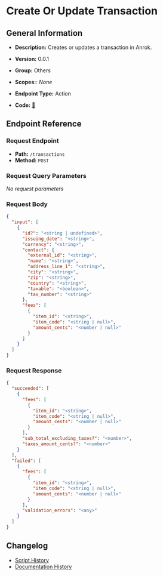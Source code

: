 # Create Or Update Transaction

## General Information

- **Description:** Creates or updates a transaction in Anrok.

- **Version:** 0.0.1
- **Group:** Others
- **Scopes:**: _None_
- **Endpoint Type:** Action
- **Code:** [🔗](https://github.com/NangoHQ/integration-templates/tree/main/integrations/anrok/actions/create-or-update-transaction.ts)


## Endpoint Reference

### Request Endpoint

- **Path:** `/transactions`
- **Method:** `POST`

### Request Query Parameters

_No request parameters_

### Request Body

```json
{
  "input": [
    {
      "id?": "<string | undefined>",
      "issuing_date": "<string>",
      "currency": "<string>",
      "contact": {
        "external_id": "<string>",
        "name": "<string>",
        "address_line_1": "<string>",
        "city": "<string>",
        "zip": "<string>",
        "country": "<string>",
        "taxable": "<boolean>",
        "tax_number": "<string>"
      },
      "fees": [
        {
          "item_id": "<string>",
          "item_code": "<string | null>",
          "amount_cents": "<number | null>"
        }
      ]
    }
  ]
}
```

### Request Response

```json
{
  "succeeded": [
    {
      "fees": [
        {
          "item_id": "<string>",
          "item_code": "<string | null>",
          "amount_cents": "<number | null>"
        }
      ],
      "sub_total_excluding_taxes?": "<number>",
      "taxes_amount_cents?": "<number>"
    }
  ],
  "failed": [
    {
      "fees": [
        {
          "item_id": "<string>",
          "item_code": "<string | null>",
          "amount_cents": "<number | null>"
        }
      ],
      "validation_errors": "<any>"
    }
  ]
}
```

## Changelog

- [Script History](https://github.com/NangoHQ/integration-templates/commits/main/integrations/anrok/actions/create-or-update-transaction.ts)
- [Documentation History](https://github.com/NangoHQ/integration-templates/commits/main/integrations/anrok/actions/create-or-update-transaction.md)

<!-- END  GENERATED CONTENT -->















